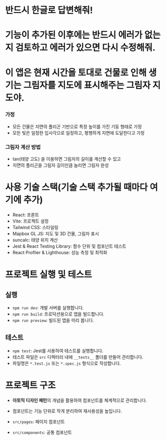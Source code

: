 # 반드시 한글로 답변해줘!

# 기능이 추가된 이후에는 반드시 에러가 없는지 검토하고 에러가 있으면 다시 수정해줘.

# 이 앱은 현재 시간을 토대로 건물로 인해 생기는 그림자를 지도에 표시해주는 그림자 지도야.

### 가정

- 모든 건물은 지면의 폴리곤 기반으로 특정 높이를 가진 기둥 형태로 가정
- 모든 빛은 일정한 입사각으로 일정하고, 평행하게 지면에 도달한다고 가정

### 그림자 계산 방법

- tan(태양 고도) 을 이용하면 그림자의 길이를 계산할 수 있고
- 지면의 폴리곤을 그림자 길이만큼 늘리면 그림자 완성

# 사용 기술 스택(기술 스택 추가될 때마다 여기에 추가)

- React: 프론트
- Vite: 프로젝트 설정
- Tailwind CSS: 스타일링
- Mapbox GL JS: 지도 및 3D 건물, 그림자 표시
- suncalc: 태양 위치 계산
- Jest & React Testing Library: 함수 단위 및 컴포넌트 테스트
- React Profiler & Lighthouse: 성능 측정 및 최적화

# 프로젝트 실행 및 테스트

## 실행

- `npm run dev`: 개발 서버를 실행합니다.
- `npm run build`: 프로덕션용으로 앱을 빌드합니다.
- `npm run preview`: 빌드된 앱을 미리 봅니다.

## 테스트

- `npm test`: Jest를 사용하여 테스트를 실행합니다.
- 테스트 파일은 `src` 디렉터리 내에 `__tests__` 폴더를 만들어 관리합니다.
- 파일명은 `*.test.js` 또는 `*.spec.js` 형식으로 작성합니다.

# 프로젝트 구조

- **아토믹 디자인 패턴**의 개념을 활용하여 컴포넌트를 체계적으로 관리합니다.
- 컴포넌트는 기능 단위로 작게 분리하여 재사용성을 높입니다.

- `src/pages`: 페이지 컴포넌트
- `src/components`: 공통 컴포넌트
